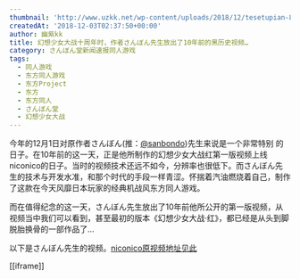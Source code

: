 ```yaml
---
thumbnail: 'http://www.uzkk.net/wp-content/uploads/2018/12/tesetupian-825x400.jpg'
createdAt: '2018-12-03T02:37:50+00:00'
author: 幽紫kk
title: 幻想少女大战十周年时，作者さんぼん先生放出了10年前的黑历史视频…
category: さんぼん堂新闻速报同人游戏
tags:
  - 同人游戏
  - 东方同人游戏
  - 东方Project
  - 东方
  - 东方同人
  - さんぼん堂
  - 幻想少女大战
---
```


今年的12月1日对原作者さんぼん(推：[@sanbondo](https://twitter.com/sanbondo))先生来说是一个非常特别 的日子。在10年前的这一天，正是他所制作的幻想少女大战红第一版视频上线niconico的日子。当时的视频技术还远不如今，分辨率也很低下。而さんぼん先生的技术与开发水准，和那个时代的手段一样青涩。怀揣着汽油燃烧着自己，制作了这款在今天风靡日本玩家的经典机战风东方同人游戏。

而在值得纪念的这一天，さんぼん先生放出了10年前他所公开的第一版视频，从视频当中我们可以看到，甚至最初的版本《幻想少女大战·红》，都已经是从头到脚脱胎换骨的一部作品了…

以下是さんぼん先生的视频。[niconico原视频地址见此](https://www.nicovideo.jp/watch/sm5411612)

[[iframe]]
